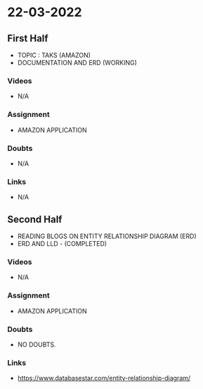# 22-03-2022

## First Half

- TOPIC : TAKS (AMAZON)
- DOCUMENTATION AND ERD (WORKING)

### Videos

- N/A

### Assignment

- AMAZON APPLICATION

### Doubts

- N/A

### Links

- N/A

## Second Half

- READING BLOGS ON ENTITY RELATIONSHIP DIAGRAM (ERD)
- ERD AND LLD - (COMPLETED)

### Videos

- N/A

### Assignment 

- AMAZON APPLICATION

### Doubts

- NO DOUBTS.

### Links

- https://www.databasestar.com/entity-relationship-diagram/